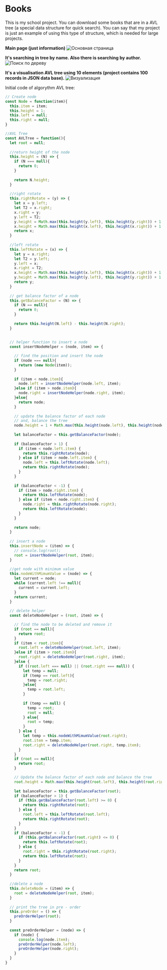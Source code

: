 # Books
This is my school project. You can download some books that are in a AVL tree (a special data structure for quick search). You can say that my project is just an example of using this type of structure, which is needed for large projects.


**Main page (just information)**
![Основная страница](https://raw.githubusercontent.com/alexnikolaev07/Books/main/public/res/main%20page.jpg)

**It's searching in tree by name. Also there is searching by author.**
![Поиск по дереву](https://github.com/alexnikolaev07/Books/blob/main/public/res/search%20in%20tree.jpg)


**It's a visualisation AVL tree using 10 elements (project contains 100 records in JSON data base).**
![Визуализация](https://github.com/alexnikolaev07/Books/blob/main/public/res/visualisation.jpg)

Initial code of algorythm AVL tree: 

```javascript
// Create node
const Node = function(item){
  this.item = item;
  this.height = 1;
  this.left = null;
  this.right = null;
}

//AVL Tree
const AVLTree = function(){
  let root = null;
  
  //return height of the node
  this.height = (N) => {
    if (N === null){
      return 0;
    }
    
    return N.height;
  }
  
  //right rotate
  this.rightRotate = (y) => {
    let x = y.left;
    let T2 = x.right;
    x.right = y;
    y.left = T2;
    y.height = Math.max(this.height(y.left), this.height(y.right)) + 1;
    x.height = Math.max(this.height(x.left), this.height(x.right)) + 1;
    return x;
  }
  
  //left rotate
  this.leftRotate = (x) => {
    let y = x.right;
    let T2 = y.left;
    y.left = x;
    x.right = T2;
    x.height = Math.max(this.height(x.left), this.height(x.right)) + 1;
    y.height = Math.max(this.height(y.left), this.height(y.right)) + 1;
    return y;
  }
  
  // get balance factor of a node
  this.getBalanceFactor = (N) => {
    if (N == null){
      return 0;
    }
    
    return this.height(N.left) - this.height(N.right);
  }
  
  
  // helper function to insert a node
  const insertNodeHelper = (node, item) => {

    // find the position and insert the node
    if (node === null){
      return (new Node(item));
    }
    
    if (item < node.item){
      node.left = insertNodeHelper(node.left, item);
    }else if (item > node.item){
      node.right = insertNodeHelper(node.right, item);
    }else{
      return node;
    }
    
    // update the balance factor of each node
    // and, balance the tree
    node.height = 1 + Math.max(this.height(node.left), this.height(node.right));
    
    let balanceFactor = this.getBalanceFactor(node);
    
    if (balanceFactor > 1) {
      if (item < node.left.item) {
        return this.rightRotate(node);
      } else if (item > node.left.item) {
        node.left = this.leftRotate(node.left);
        return this.rightRotate(node);
      }
    }
    
    if (balanceFactor < -1) {
      if (item > node.right.item) {
        return this.leftRotate(node);
      } else if (item < node.right.item) {
        node.right = this.rightRotate(node.right);
        return this.leftRotate(node);
      }
    }
    
    return node;
  }
  
  // insert a node
  this.insertNode = (item) => {
    // console.log(root);
    root = insertNodeHelper(root, item);
  }
  
  //get node with minimum value
  this.nodeWithMimumValue = (node) => {
    let current = node;
    while (current.left !== null){
      current = current.left;
    }
    return current;
  }
  
  // delete helper
  const deleteNodeHelper = (root, item) => {

    // find the node to be deleted and remove it
    if (root == null){
      return root;
    }
    if (item < root.item){
      root.left = deleteNodeHelper(root.left, item);
    }else if (item > root.item){
      root.right = deleteNodeHelper(root.right, item);
    }else {
      if ((root.left === null) || (root.right === null)) {
        let temp = null;
        if (temp == root.left){
          temp = root.right;
        }else{
          temp = root.left;
        }
        
        if (temp == null) {
          temp = root;
          root = null;
        } else{
          root = temp;
        }
      } else {
        let temp = this.nodeWithMimumValue(root.right);
        root.item = temp.item;
        root.right = deleteNodeHelper(root.right, temp.item);
      }
    }
    if (root == null){
      return root;
    }

    // Update the balance factor of each node and balance the tree
    root.height = Math.max(this.height(root.left), this.height(root.right)) + 1;
    
    let balanceFactor = this.getBalanceFactor(root);
    if (balanceFactor > 1) {
      if (this.getBalanceFactor(root.left) >= 0) {
        return this.rightRotate(root);
      } else {
        root.left = this.leftRotate(root.left);
        return this.rightRotate(root);
      }
    }
    if (balanceFactor < -1) {
      if (this.getBalanceFactor(root.right) <= 0) {
        return this.leftRotate(root);
      } else {
        root.right = this.rightRotate(root.right);
        return this.leftRotate(root);
      }
    }
    return root;
  }
  
  //delete a node
  this.deleteNode = (item) => {
    root = deleteNodeHelper(root, item);
  }
  
  // print the tree in pre - order
  this.preOrder = () => {
    preOrderHelper(root);
  }
  
  const preOrderHelper = (node) => {
    if (node) {
      console.log(node.item);
      preOrderHelper(node.left);
      preOrderHelper(node.right);
    }
  }
}
```
